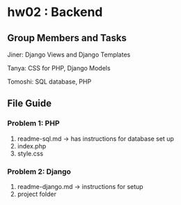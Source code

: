 # hw02 : Backend

## Group Members and Tasks

Jiner: Django Views and Django Templates

Tanya: CSS for PHP, Django Models

Tomoshi: SQL database, PHP

## File Guide

### Problem 1: PHP

1. readme-sql.md -> has instructions for database set up
2. index.php
3. style.css

### Problem 2: Django

1. readme-django.md -> instructions for setup
1. project folder

